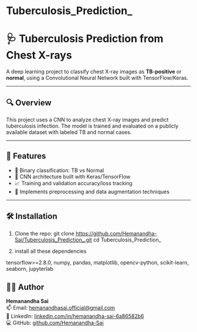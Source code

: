 # Tuberculosis_Prediction_

# 🩺 Tuberculosis Prediction from Chest X-rays

A deep learning project to classify chest X-ray images as **TB-positive** or **normal**, using a Convolutional Neural Network built with TensorFlow/Keras.

---

## 🔍 Overview

This project uses a CNN to analyze chest X-ray images and predict tuberculosis infection. The model is trained and evaluated on a publicly available dataset with labeled TB and normal cases.

---

## 🚀 Features

- 🏥 Binary classification: TB vs Normal
- 🧠 CNN architecture built with Keras/TensorFlow
- 📈 Training and validation accuracy/loss tracking
- 🔄 Implements preprocessing and data augmentation techniques

---

## 🛠️ Installation

1. Clone the repo:
   git clone https://github.com/Hemanandha-Sai/Tuberculosis_Prediction_.git
   cd Tuberculosis_Prediction_
   
2. install all these dependencies
   
  tensorflow>=2.8.0, numpy, pandas, matplotlib, opencv-python, scikit-learn, seaborn, jupyterlab


## 👨‍💻 Author

**Hemanandha Sai**  
📫 Email: [hemanandhasai.official@gmail.com](mailto:hemanandhasai.official@gmail.com)  
💼 LinkedIn: [linkedin.com/in/hemanandha-sai-6a86582b6](https://www.linkedin.com/in/hemanandha-sai-6a86582b6/)  
💻 GitHub: [github.com/Hemanandha-Sai](https://github.com/Hemanandha-Sai)

